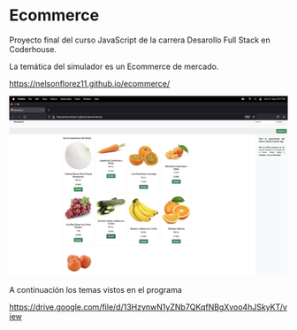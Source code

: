 # Ecommerce

Proyecto final del curso JavaScript de la carrera Desarollo Full Stack en Coderhouse.

La temática del simulador es un Ecommerce de mercado.

https://nelsonflorez11.github.io/ecommerce/

![Screenshot](./images/sitio.png)

A continuación los temas vistos en el programa

https://drive.google.com/file/d/13HzynwN1yZNb7QKqfNBgXvoo4hJSkyKT/view

